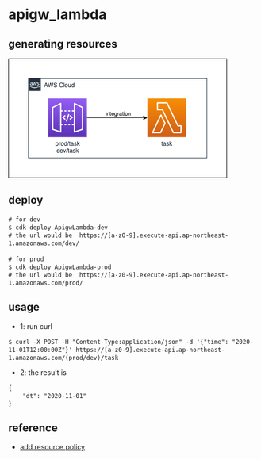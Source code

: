 # apigw_lambda


## generating resources

![image](./pics/aws-cdk-small-examples-apigw_lambda.png)

## deploy

```shell script
# for dev
$ cdk deploy ApigwLambda-dev
# the url would be  https://[a-z0-9].execute-api.ap-northeast-1.amazonaws.com/dev/

# for prod
$ cdk deploy ApigwLambda-prod
# the url would be  https://[a-z0-9].execute-api.ap-northeast-1.amazonaws.com/prod/
```

## usage

* 1: run curl

```shell script
$ curl -X POST -H "Content-Type:application/json" -d '{"time": "2020-11-01T12:00:00Z"}' https://[a-z0-9].execute-api.ap-northeast-1.amazonaws.com/(prod/dev)/task
```

* 2: the result is

```shell script
{
    "dt": "2020-11-01"
}
```

## reference

* [add resource policy](https://medium.com/@martinkuzdowicz/aws-cdk-template-for-api-gateway-with-resource-policy-dc17a487718)
